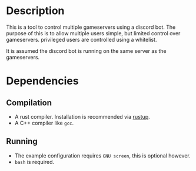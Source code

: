 # Description
This is a tool to control multiple gameservers using a discord bot.
The purpose of this is to allow multiple users simple, but limited control over gameservers.
privileged users are controlled using a whitelist.

It is assumed the discord bot is running on the same server as the gameservers.


# Dependencies
## Compilation 
* A rust compiler. Installation is recommended via [rustup](https://www.rust-lang.org/tools/install).
* A C++ compiler like `gcc`.

## Running
* The example configuration requires `GNU screen`, this is optional however.
* `bash` is required.

